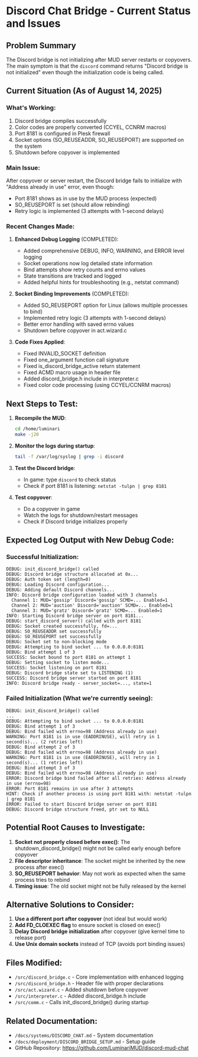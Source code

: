 # Discord Chat Bridge - Current Status and Issues

## Problem Summary
The Discord bridge is not initializing after MUD server restarts or copyovers. The main symptom is that the `discord` command returns "Discord bridge is not initialized" even though the initialization code is being called.

## Current Situation (As of August 14, 2025)

### What's Working:
1. Discord bridge compiles successfully
2. Color codes are properly converted (CCYEL, CCNRM macros)
3. Port 8181 is configured in Plesk firewall
4. Socket options (SO_REUSEADDR, SO_REUSEPORT) are supported on the system
5. Shutdown before copyover is implemented

### Main Issue:
After copyover or server restart, the Discord bridge fails to initialize with "Address already in use" error, even though:
- Port 8181 shows as in use by the MUD process (expected)
- SO_REUSEPORT is set (should allow rebinding)
- Retry logic is implemented (3 attempts with 1-second delays)

### Recent Changes Made:

1. **Enhanced Debug Logging** (COMPLETED):
   - Added comprehensive DEBUG, INFO, WARNING, and ERROR level logging
   - Socket operations now log detailed state information
   - Bind attempts show retry counts and errno values
   - State transitions are tracked and logged
   - Added helpful hints for troubleshooting (e.g., netstat command)

2. **Socket Binding Improvements** (COMPLETED):
   - Added SO_REUSEPORT option for Linux (allows multiple processes to bind)
   - Implemented retry logic (3 attempts with 1-second delays)
   - Better error handling with saved errno values
   - Shutdown before copyover in act.wizard.c

3. **Code Fixes Applied**:
   - Fixed INVALID_SOCKET definition
   - Fixed one_argument function call signature
   - Fixed is_discord_bridge_active return statement
   - Fixed ACMD macro usage in header file
   - Added discord_bridge.h include in interpreter.c
   - Fixed color code processing (using CCYEL/CCNRM macros)

## Next Steps to Test:

1. **Recompile the MUD**:
   ```bash
   cd /home/luminari
   make -j20
   ```

2. **Monitor the logs during startup**:
   ```bash
   tail -f /var/log/syslog | grep -i discord
   ```

3. **Test the Discord bridge**:
   - In game: type `discord` to check status
   - Check if port 8181 is listening: `netstat -tulpn | grep 8181`

4. **Test copyover**:
   - Do a copyover in game
   - Watch the logs for shutdown/restart messages
   - Check if Discord bridge initializes properly

## Expected Log Output with New Debug Code:

### Successful Initialization:
```
DEBUG: init_discord_bridge() called
DEBUG: Discord bridge structure allocated at 0x...
DEBUG: Auth token set (length=0)
DEBUG: Loading Discord configuration...
DEBUG: Adding default Discord channels...
INFO: Discord bridge configuration loaded with 3 channels
  Channel 1: MUD='gossip' Discord='gossip' SCMD=... Enabled=1
  Channel 2: MUD='auction' Discord='auction' SCMD=... Enabled=1
  Channel 3: MUD='gratz' Discord='gratz' SCMD=... Enabled=1
INFO: Starting Discord bridge server on port 8181...
DEBUG: start_discord_server() called with port 8181
DEBUG: Socket created successfully, fd=...
DEBUG: SO_REUSEADDR set successfully
DEBUG: SO_REUSEPORT set successfully
DEBUG: Socket set to non-blocking mode
DEBUG: Attempting to bind socket ... to 0.0.0.0:8181
DEBUG: Bind attempt 1 of 3
SUCCESS: Socket bound to port 8181 on attempt 1
DEBUG: Setting socket to listen mode...
SUCCESS: Socket listening on port 8181
DEBUG: Discord bridge state set to LISTENING (1)
SUCCESS: Discord bridge server started on port 8181
INFO: Discord bridge ready - server_socket=..., state=1
```

### Failed Initialization (What we're currently seeing):
```
DEBUG: init_discord_bridge() called
...
DEBUG: Attempting to bind socket ... to 0.0.0.0:8181
DEBUG: Bind attempt 1 of 3
DEBUG: Bind failed with errno=98 (Address already in use)
WARNING: Port 8181 is in use (EADDRINUSE), will retry in 1 second(s)... (2 retries left)
DEBUG: Bind attempt 2 of 3
DEBUG: Bind failed with errno=98 (Address already in use)
WARNING: Port 8181 is in use (EADDRINUSE), will retry in 1 second(s)... (1 retries left)
DEBUG: Bind attempt 3 of 3
DEBUG: Bind failed with errno=98 (Address already in use)
ERROR: Discord bridge bind failed after all retries: Address already in use (errno=98)
ERROR: Port 8181 remains in use after 3 attempts
HINT: Check if another process is using port 8181 with: netstat -tulpn | grep 8181
ERROR: Failed to start Discord bridge server on port 8181
DEBUG: Discord bridge structure freed, ptr set to NULL
```

## Potential Root Causes to Investigate:

1. **Socket not properly closed before exec()**: The shutdown_discord_bridge() might not be called early enough before copyover
2. **File descriptor inheritance**: The socket might be inherited by the new process after exec()
3. **SO_REUSEPORT behavior**: May not work as expected when the same process tries to rebind
4. **Timing issue**: The old socket might not be fully released by the kernel

## Alternative Solutions to Consider:

1. **Use a different port after copyover** (not ideal but would work)
2. **Add FD_CLOEXEC flag** to ensure socket is closed on exec()
3. **Delay Discord bridge initialization** after copyover (give kernel time to release port)
4. **Use Unix domain sockets** instead of TCP (avoids port binding issues)

## Files Modified:
- `/src/discord_bridge.c` - Core implementation with enhanced logging
- `/src/discord_bridge.h` - Header file with proper declarations
- `/src/act.wizard.c` - Added shutdown before copyover
- `/src/interpreter.c` - Added discord_bridge.h include
- `/src/comm.c` - Calls init_discord_bridge() during startup

## Related Documentation:
- `/docs/systems/DISCORD_CHAT.md` - System documentation
- `/docs/deployment/DISCORD_BRIDGE_SETUP.md` - Setup guide
- GitHub Repository: https://github.com/LuminariMUD/discord-mud-chat